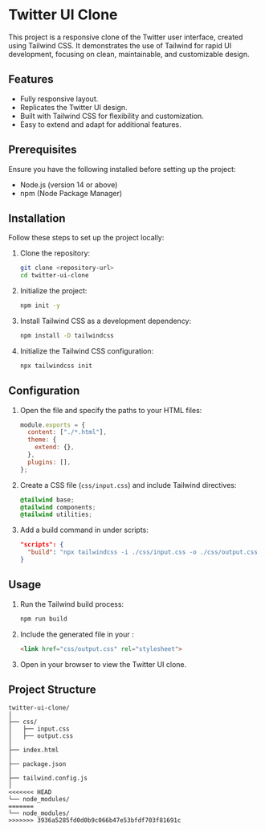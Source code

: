 # Twitter UI Clone

This project is a responsive clone of the Twitter user interface, created using Tailwind CSS. It demonstrates the use of Tailwind for rapid UI development, focusing on clean, maintainable, and customizable design.

## Features

- Fully responsive layout.
- Replicates the Twitter UI design.
- Built with Tailwind CSS for flexibility and customization.
- Easy to extend and adapt for additional features.

## Prerequisites

Ensure you have the following installed before setting up the project:

- Node.js (version 14 or above)
- npm (Node Package Manager)

## Installation

Follow these steps to set up the project locally:

1. Clone the repository:

    ```bash
    git clone <repository-url>
    cd twitter-ui-clone
    ```

2. Initialize the project:

    ```bash
    npm init -y
    ```

3. Install Tailwind CSS as a development dependency:

    ```bash
    npm install -D tailwindcss
    ```

4. Initialize the Tailwind CSS configuration:

    ```bash
    npx tailwindcss init
    ```

## Configuration

1. Open the  file and specify the paths to your HTML files:

    ```javascript
    module.exports = {
      content: ["./*.html"],
      theme: {
        extend: {},
      },
      plugins: [],
    };
    ```

2. Create a CSS file (`css/input.css`) and include Tailwind directives:

    ```css
    @tailwind base;
    @tailwind components;
    @tailwind utilities;
    ```

3. Add a build command in  under scripts:

    ```json
    "scripts": {
      "build": "npx tailwindcss -i ./css/input.css -o ./css/output.css --watch"
    }
    ```

## Usage

1. Run the Tailwind build process:

    ```bash
    npm run build
    ```

2. Include the generated  file in your :

    ```html
    <link href="css/output.css" rel="stylesheet">
    ```

3. Open  in your browser to view the Twitter UI clone.

## Project Structure

```plaintext
twitter-ui-clone/
│
├── css/
│   ├── input.css
│   ├── output.css
│
├── index.html
│
├── package.json
│
├── tailwind.config.js
│
<<<<<<< HEAD
└── node_modules/
=======
└── node_modules/
>>>>>>> 3936a5285fd0d0b9c066b47e53bfdf703f81691c
